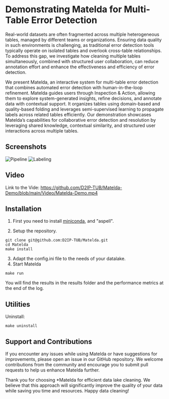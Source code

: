 # Demonstrating Matelda for Multi-Table Error Detection

Real-world datasets are often fragmented across multiple heterogeneous tables, managed by different teams or organizations. Ensuring data quality in such environments is challenging, as traditional error detection tools typically operate on isolated tables and overlook cross-table relationships. To address this gap, we investigate how cleaning multiple tables simultaneously, combined with structured user collaboration, can reduce annotation effort and enhance the effectiveness and efficiency of error detection.

We present Matelda, an interactive system for multi-table error detection that combines automated error detection with human-in-the-loop refinement. Matelda guides users through Inspection \& Action, allowing them to explore system-generated insights, refine decisions, and annotate data with contextual support. It organizes tables using domain-based and quality-based folding and leverages semi-supervised learning to propagate labels across related tables efficiently. Our demonstration showcases Matelda’s capabilities for collaborative error detection and resolution by leveraging shared knowledge, contextual similarity, and structured user interactions across multiple tables.


## Screenshots 

![Pipeline](https://github.com/D2IP-TUB/Matelda-Demo/blob/main/Screenshots/pipeline-git.png)
![Labeling](https://github.com/D2IP-TUB/Matelda-Demo/blob/main/Screenshots/labeling-git.png)

## Video

Link to the Vide: https://github.com/D2IP-TUB/Matelda-Demo/blob/main/Video/Matelda-Demo.mp4

## Installation 

1. First you need to install [miniconda](https://docs.conda.io/en/latest/miniconda.html), and "aspell".

2. Setup the repository.
```
git clone git@github.com:D2IP-TUB/Matelda.git
cd Matelda
make install
```
3. Adapt the config.ini file to the needs of your datalake.
4. Start Matelda
```
make run
```

You will find the results in the results folder and the performance metrics at the end of the log.

## Utilities

Uninstall:
```
make uninstall
```
## Support and Contributions
If you encounter any issues while using Matelda or have suggestions for improvements, please open an issue in our GitHub repository. We welcome contributions from the community and encourage you to submit pull requests to help us enhance Matelda further.

Thank you for choosing *Matelda for efficient data lake cleaning. We believe that this approach will significantly improve the quality of your data while saving you time and resources. Happy data cleaning!
